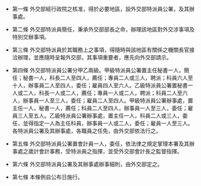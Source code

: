 * 第一條 外交部經行政院之核准，得於必要地區，設外交部特派員公署，及其辦事處。

* 第二條 外交部特派員簡任，秉承外交部部長之命，辦理該地區對外交涉事項及特別交辦事項。

* 第三條 外交部特派員於其職務上之事項，得隨時與該地區有關係之機關長官接洽辦理，並應隨時呈報外交部，其事項重要者，應先向外交部請示。

* 第四條 外交部特派員公署分甲乙兩級。甲級特派員公署置主任秘書一人，簡任；秘書一人，科長二人至四人，薦任；專員二人或三人，聘派；科員六人至十人，辦事員二人至四人，委任；雇員四人至六人。乙級特派員公署置秘書一人或二人，科長一人或二人，薦任；專員一人或二人，聘派；科員二人至六人，辦事員一人至三人，委任；雇員二人至四人。甲級特派員公署辦事處，置主任一人，秘書一人，薦任；科員二人至四人，辦事員一人至三人，委任；雇員三人至五人。乙級特派員公署辦事處，置主任一人，科員二人或三人，委任，並得指定一人為主任科員，辦事員一人或二人，委任；雇員一人至三人。各特派員公署及其辦事處，各職員之任免，由外交部依法行之。

* 第五條 外交部特派員公署置會計員一人，委任，依法律之規定掌理本署及其辦事處之歲計會計事務，受特派員之指揮，並受外交部會計長之監督指揮。

* 第六條 外交部特派員公署及其辦事處辦事細則，由外交部定之。

* 第七條 本條例自公布日施行。

